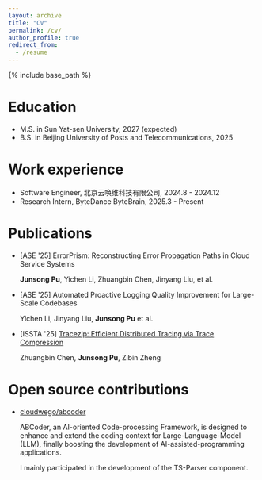 ```yaml
---
layout: archive
title: "CV"
permalink: /cv/
author_profile: true
redirect_from:
  - /resume
---
```


{% include base_path %}

Education
======

* M.S. in Sun Yat-sen University, 2027 (expected)
* B.S. in Beijing University of Posts and Telecommunications, 2025

Work experience
======
* Software Engineer, 北京云唤维科技有限公司, 2024.8 - 2024.12
* Research Intern, ByteDance ByteBrain, 2025.3 - Present
  

Publications
======

* [ASE '25] ErrorPrism: Reconstructing Error Propagation Paths in Cloud Service Systems
  
  **Junsong Pu**, Yichen Li, Zhuangbin Chen, Jinyang Liu, et al.

* [ASE '25] Automated Proactive Logging Quality Improvement for Large-Scale Codebases
  
  Yichen Li, Jinyang Liu, **Junsong Pu** et al.

* [ISSTA '25] [Tracezip: Efficient Distributed Tracing via Trace Compression](https://dl.acm.org/doi/10.1145/3728888)
  
  Zhuangbin Chen, **Junsong Pu**, Zibin Zheng
  

Open source contributions
======

* [cloudwego/abcoder](https://github.com/cloudwego/abcoder)

  ABCoder, an AI-oriented Code-processing Framework, is designed to enhance and extend the coding context for Large-Language-Model (LLM), finally boosting the development of AI-assisted-programming applications.

  I mainly participated in the development of the TS-Parser component.

